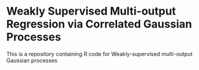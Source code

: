 # Weakly Supervised Multi-output Regression via Correlated Gaussian Processes

This is a repository containing R code for Weakly-supervised multi-output Gaussian processes
